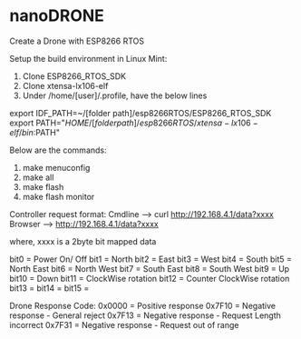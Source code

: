 # nanoDRONE
Create a Drone with ESP8266 RTOS

Setup the build environment in Linux Mint:
1. Clone ESP8266_RTOS_SDK
2. Clone xtensa-lx106-elf
3. Under /home/[user]/.profile, have the below lines

export IDF_PATH=~/[folder path]/esp8266RTOS/ESP8266_RTOS_SDK
export PATH="$HOME/[folder path]/esp8266RTOS/xtensa-lx106-elf/bin:$PATH"

Below are the commands:
1. make menuconfig
2. make all
3. make flash
4. make flash monitor

Controller request format:
Cmdline --> curl http://192.168.4.1/data?xxxx
Browser --> http://192.168.4.1/data?xxxx

where,
xxxx is a 2byte bit mapped data

bit0 = Power On/ Off
bit1 = North
bit2 = East
bit3 = West
bit4 = South
bit5 = North East
bit6 = North West
bit7 = South East
bit8 = South West
bit9 = Up
bit10 = Down
bit11 = ClockWise rotation
bit12 = Counter ClockWise rotation
bit13 = <reserved>
bit14 = <reserved>
bit15 = <reserved>

Drone Response Code:
0x0000 = Positive response
0x7F10 = Negative response - General reject
0x7F13 = Negative response - Request Length incorrect
0x7F31 = Negative response - Request out of range
